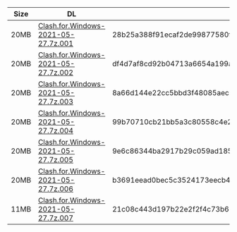|    Size   |     DL  | sha512sum |
|  ---  |  ---  |  ---  |
| 20MB | [Clash.for.Windows-2021-05-27.7z.001](https://cdn.jsdelivr.net/gh/appleians/cfw_m1@main/Clash.for.Windows-2021-05-27.7z.001) | 28b25a388f91ecaf2de99877580f0a9a31b260dbb0655a266e1283ee9886e2d8723fc0032d94605850e2e4cc8a42b153b0b29869abb93d7ec8fa01514a27d31a |
| 20MB | [Clash.for.Windows-2021-05-27.7z.002](https://cdn.jsdelivr.net/gh/appleians/cfw_m1@main/Clash.for.Windows-2021-05-27.7z.002) | df4d7af8cd92b04713a6654a199a9c7ed8841ee4a2f100a583753cf96a6be7379d3896500992577b25e16c0dd0e25ccb8f8ed72b91cb36b574bc9df57dc1bfd1 |
| 20MB | [Clash.for.Windows-2021-05-27.7z.003](https://cdn.jsdelivr.net/gh/appleians/cfw_m1@main/Clash.for.Windows-2021-05-27.7z.003) | 8a66d144e22cc5bbd3f48085aecb45b818980a94ef949b75610eb12ff912a76f2d29aae8547bee7fd07cfe19dc12a5b3674dfb4c099e8677174f60e5fb05df88 |
| 20MB | [Clash.for.Windows-2021-05-27.7z.004](https://cdn.jsdelivr.net/gh/appleians/cfw_m1@main/Clash.for.Windows-2021-05-27.7z.004) | 99b70710cb21bb5a3c80558c4e279ba9f96130dec94a7278e5683dc7e4dc09f9dc37fad4867453e1e0a7b660605487f2a938ee8302d7ecf82458a9854ff51b3f |
| 20MB | [Clash.for.Windows-2021-05-27.7z.005](https://cdn.jsdelivr.net/gh/appleians/cfw_m1@main/Clash.for.Windows-2021-05-27.7z.005) | 9e6c86344ba2917b29c059ad1858f871bec12efced0b921bf20e71f7a213108bcf68bffe27ba0f15b91e83c5e43715a5bbf05799a2f28cbf3d2230cc149380a6 |
| 20MB | [Clash.for.Windows-2021-05-27.7z.006](https://cdn.jsdelivr.net/gh/appleians/cfw_m1@main/Clash.for.Windows-2021-05-27.7z.006) | b3691eead0bec5c3524173eecb4386eeba18a23329d1c53c99f6115a4bbcc24d74cc28907c11fd0291c6791d39df0c503c0b1443e1df1a69976895acbe32af0c |
| 11MB | [Clash.for.Windows-2021-05-27.7z.007](https://cdn.jsdelivr.net/gh/appleians/cfw_m1@main/Clash.for.Windows-2021-05-27.7z.007) | 21c08c443d197b22e2f2f4c73b63ddbb916c8c1f87a29acdc9a29126f72ecb04e3a1132bc228659b315e152248d21a04b4ef7104d3635e95826765a77051cc2b |
